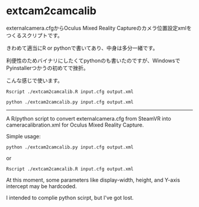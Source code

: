 
# extcam2camcalib

externalcamera.cfgからOculus Mixed Reality Captureのカメラ位置設定xmlをつくるスクリプトです。

きわめて適当にR or pythonで書いてあり、中身は多分一緒です。

利便性のためバイナリにしたくてpythonのも書いたのですが、WindowsでPyinstallerつかうの初めてで挫折。

こんな感じで使います。

```Rscript ./extcam2camcalib.R input.cfg output.xml```

```python ./extcam2camcalib.py input.cfg output.xml```

-------------------------------------------------

A R/python script to convert externalcamera.cfg from SteamVR into cameracalibration.xml for Oculus Mixed Reality Capture.

Simple usage:

```python ./extcam2camcalib.py input.cfg output.xml```

or

```Rscript ./extcam2camcalib.R input.cfg output.xml```

At this moment, some parameters like display-width, height, and Y-axis intercept may be hardcoded.

I intended to complie python scirpt, but I've got lost.

